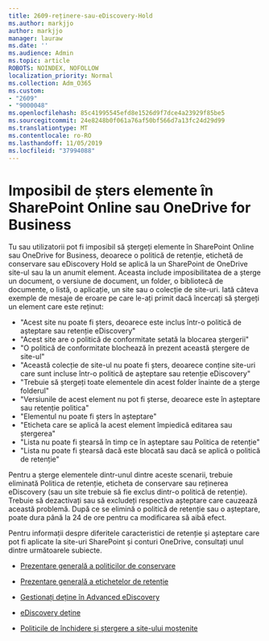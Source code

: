 ```yaml
---
title: 2609-reținere-sau-eDiscovery-Hold
ms.author: markjjo
author: markjjo
manager: lauraw
ms.date: ''
ms.audience: Admin
ms.topic: article
ROBOTS: NOINDEX, NOFOLLOW
localization_priority: Normal
ms.collection: Adm_O365
ms.custom:
- "2609"
- "9000048"
ms.openlocfilehash: 85c41995545efd8e1526d9f7dce4a23929f85be5
ms.sourcegitcommit: 24e8248b0f061a76af50bf566d7a13fc24d29d99
ms.translationtype: MT
ms.contentlocale: ro-RO
ms.lasthandoff: 11/05/2019
ms.locfileid: "37994088"
---
```

# <a name="unable-to-delete-items-in-sharepoint-online-or-onedrive-for-business"></a>Imposibil de șters elemente în SharePoint Online sau OneDrive for Business

Tu sau utilizatorii pot fi imposibil să ștergeți elemente în SharePoint Online sau OneDrive for Business, deoarece o politică de retenție, etichetă de conservare sau eDiscovery Hold se aplică la un SharePoint de OneDrive site-ul sau la un anumit element. Aceasta include imposibilitatea de a șterge un document, o versiune de document, un folder, o bibliotecă de documente, o listă, o aplicație, un site sau o colecție de site-uri. Iată câteva exemple de mesaje de eroare pe care le-ați primit dacă încercați să ștergeți un element care este reținut:

- "Acest site nu poate fi șters, deoarece este inclus într-o politică de așteptare sau retenție eDiscovery"
- "Acest site are o politică de conformitate setată la blocarea ștergerii"
- "O politică de conformitate blochează în prezent această ștergere de site-ul"
- "Această colecție de site-ul nu poate fi șters, deoarece conține site-uri care sunt incluse într-o politică de așteptare sau retenție eDiscovery"
- "Trebuie să ștergeți toate elementele din acest folder înainte de a șterge folderul"
- "Versiunile de acest element nu pot fi șterse, deoarece este în așteptare sau retenție politica"
- "Elementul nu poate fi șters în așteptare"
- "Eticheta care se aplică la acest element împiedică editarea sau ștergerea"
- "Lista nu poate fi ștearsă în timp ce în așteptare sau Politica de retenție"
- "Lista nu poate fi ștearsă dacă este blocată sau dacă se aplică o politică de retenție"

Pentru a șterge elementele dintr-unul dintre aceste scenarii, trebuie eliminată Politica de retenție, eticheta de conservare sau reținerea eDiscovery (sau un site trebuie să fie exclus dintr-o politică de retenție). Trebuie să dezactivați sau să excludeți respectiva așteptare care cauzează această problemă. După ce se elimină o politică de retenție sau o așteptare, poate dura până la 24 de ore pentru ca modificarea să aibă efect. 

Pentru informații despre diferitele caracteristici de retenție și așteptare care pot fi aplicate la site-uri SharePoint și conturi OneDrive, consultați unul dintre următoarele subiecte.

- [Prezentare generală a politicilor de conservare](https://docs.microsoft.com/microsoft-365/compliance/retention-policies)

- [Prezentare generală a etichetelor de retenție](https://docs.microsoft.com/microsoft-365/compliance/labels)

- [Gestionați deține în Advanced eDiscovery](https://docs.microsoft.com/microsoft-365/compliance/managing-holds)

- [eDiscovery deține](https://docs.microsoft.com/microsoft-365/compliance/ediscovery-cases#step-4-place-content-locations-on-hold)

- [Politicile de închidere și ștergere a site-ului moștenite](https://support.office.com/article/Use-policies-for-site-closure-and-deletion-A8280D82-27FD-48C5-9ADF-8A5431208BA5)
